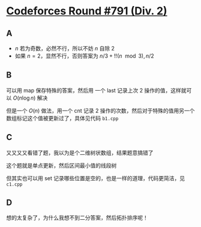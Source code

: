 # [Codeforces Round #791 (Div. 2)](https://codeforces.com/contest/1679)

## A

- $n$ 若为奇数，必然不行，所以不妨 $n$ 自除 2
- 如果 $n = 2$，显然不行，否则答案为 $n / 3 + !!(n \mod 3), n / 2$

## B

可以用 map 保存特殊的答案，然后用 一个 last 记录上次 2 操作的值，这样就可以 $O(n \log n)$ 解决

但是一个 $O(n)$ 做法，用一个 cnt 记录 2 操作的次数，然后对于特殊的值用另一个数组标记这个值被更新过了，具体见代码 `b1.cpp`


## C

又又又又看错了题，我以为是个二维树状数组，结果题意搞错了

这个题就是单点更新，然后区间最小值的线段树

但其实也可以用 set 记录哪些位置是空的，也是一样的道理，代码更简洁，见 `c1.cpp`

## D

想的太复杂了，为什么我想不到二分答案，然后拓扑排序呢！